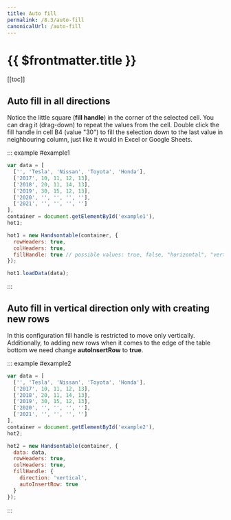 ```yaml
---
title: Auto fill
permalink: /8.3/auto-fill
canonicalUrl: /auto-fill
---
```


# {{ $frontmatter.title }}

[[toc]]

## Auto fill in all directions

Notice the little square (**fill handle**) in the corner of the selected cell. You can drag it (drag-down) to repeat the values from the cell. Double click the fill handle in cell B4 (value "30") to fill the selection down to the last value in neighbouring column, just like it would in Excel or Google Sheets.

::: example #example1
```js
var data = [
  ['', 'Tesla', 'Nissan', 'Toyota', 'Honda'],
  ['2017', 10, 11, 12, 13],
  ['2018', 20, 11, 14, 13],
  ['2019', 30, 15, 12, 13],
  ['2020', '', '', '', ''],
  ['2021', '', '', '', '']
],
container = document.getElementById('example1'),
hot1;

hot1 = new Handsontable(container, {
  rowHeaders: true,
  colHeaders: true,
  fillHandle: true // possible values: true, false, "horizontal", "vertical"
});

hot1.loadData(data);
```
:::

## Auto fill in vertical direction only with creating new rows

In this configuration fill handle is restricted to move only vertically. Additionally, to adding new rows when it comes to the edge of the table bottom we need change **autoInsertRow** to **true**.

::: example #example2
```js
var data = [
  ['', 'Tesla', 'Nissan', 'Toyota', 'Honda'],
  ['2017', 10, 11, 12, 13],
  ['2018', 20, 11, 14, 13],
  ['2019', 30, 15, 12, 13],
  ['2020', '', '', '', ''],
  ['2021', '', '', '', '']
],
container = document.getElementById('example2'),
hot2;

hot2 = new Handsontable(container, {
  data: data,
  rowHeaders: true,
  colHeaders: true,
  fillHandle: {
    direction: 'vertical',
    autoInsertRow: true
  }
});
```
:::
